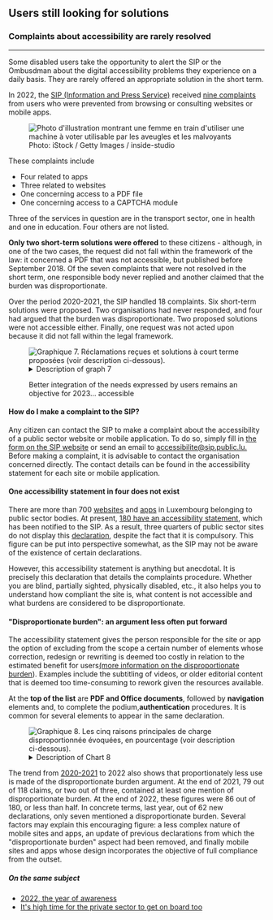 <script src="../../../../content/fr/news/2023-02-24-complaints2022.js"></script>

<h2>Users still looking for solutions</h2>
<h3>Complaints about accessibility are rarely resolved</h3>
<hr>
<div class="intro">
    <p>Some disabled users take the opportunity to alert the SIP or the Ombusdman about the digital accessibility problems they experience on a daily basis. They are rarely offered an appropriate solution in the short term.</p>
</div>
<p>In 2022, the <a href="https://sip.gouvernement.lu/fr.html">SIP (Information and Press Service)</a> received <a href="https://data.public.lu/fr/datasets/historique-des-reclamations-relatives-a-laccessibilite-numerique/">nine complaints</a> from users who were prevented from browsing or consulting websites or mobile apps.</p>
<figure role="group" aria-label="Photo: iStock / Getty Images / inside-studio" class="pic">
    <img src="../../../../content/fr/news/img/iStock2.jpg" alt="Photo d'illustration montrant une femme en train d'utiliser une machine à voter utilisable par les aveugles et les malvoyants">
    <figcaption>Photo: iStock / Getty Images / inside-studio</figcaption>
</figure>
<p>These complaints include</p>
<ul>
    <li>Four related to apps</li>
    <li>Three related to websites</li>
    <li>One concerning access to a PDF file</li>
    <li>One concerning access to a CAPTCHA module</li>
</ul>
<p>Three of the services in question are in the transport sector, one in health and one in education. Four others are not listed.</p>
<p><strong>Only two short-term solutions were offered</strong> to these citizens - although, in one of the two cases, the request did not fall within the framework of the law: it concerned a PDF that was not accessible, but published before September 2018. Of the seven complaints that were not resolved in the short term, one responsible body never replied and another claimed that the burden was disproportionate.</p>
<p>Over the period 2020-2021, the SIP handled 18 complaints. Six short-term solutions were proposed. Two organisations had never responded, and four had argued that the burden was disproportionate. Two proposed solutions were not accessible either. Finally, one request was not acted upon because it did not fall within the legal framework.</p>
<figure class="chart">
    <div id="complaints">
        <img src="../../../../content/fr/news/img/complaints.svg" alt="Graphique 7. Réclamations reçues et solutions à court terme proposées (voir description ci-dessous).">
    </div>
    <details>
        <summary>Description of graph 7</summary>
        <p>This bar chart shows the total number of complaints received by the Information and Press Service in connection with digital accessibility issues, i.e. 18 in 2020 - 2021 and nine in 2022. Six and then two short-term solutions have been proposed respectively.</p>
    </details>
    <p>Better integration of the needs expressed by users remains an objective for 2023... accessible</p>
</figure>

<h4>How do I make a complaint to the SIP?</h4>
<p>Any citizen can contact the SIP to make a complaint about the accessibility of a public sector website or mobile application. 
To do so, simply fill in <a href="https://sip.gouvernement.lu/fr/support/reclamation-accessibilite.html">the form on the SIP website</a> or send an email to <a href="mailto:accessibilite@sip.public.lu">accessibilite@sip.public.lu.</a>
Before making a complaint, it is advisable to contact the organisation concerned directly. The contact details can be found in the accessibility statement for each site or mobile application.</p>


<h4>One accessibility statement in four does not exist</h4>
<p>There are more than 700 <a href="https://data.public.lu/fr/datasets/inventaire-des-sites-publics/">websites</a> and <a href="https://data.public.lu/fr/datasets/inventaire-des-applications-mobiles-publiques/">apps</a> in Luxembourg belonging to public sector bodies. At present, <a href="https://data.public.lu/fr/datasets/declarations-daccessibilite/">180 have an accessibility statement</a>, which has been notified to the SIP. As a result, three quarters of public sector sites do not display this <a href="/fr/obligations.html#déclaration-daccessibilité">declaration</a>, despite the fact that it is compulsory. This figure can be put into perspective somewhat, as the SIP may not be aware of the existence of certain declarations.</p>
<p>However, this accessibility statement is anything but anecdotal. It is precisely this declaration that details the complaints procedure. Whether you are blind, partially sighted, physically disabled, etc., it also helps you to understand how compliant the site is, what content is not accessible and what burdens are considered to be disproportionate.</p>
<h4>"Disproportionate burden": an argument less often put forward</h4>
<p>The accessibility statement gives the person responsible for the site or app the option of excluding from the scope a certain number of elements whose correction, redesign or rewriting is deemed too costly in relation to the estimated benefit for users<a href="/fr/obligations.html#dérogation-pour-charge-disproportionnée">(more information on the disproportionate burden</a>). Examples include the subtitling of videos, or older editorial content that is deemed too time-consuming to rework given the resources available.</p>
<p>At the <strong>top of the list</strong> are <strong>PDF and Office documents</strong>, followed by <strong>navigation</strong> elements and, to complete the podium,<strong>authentication</strong> procedures. It is common for several elements to appear in the same declaration.</p>
<figure class="chart">
    <div id="burden">
        <img src="../../../../content/fr/news/img/burden.svg" alt="Graphique 8. Les cinq raisons principales de charge disproportionnée évoquées, en pourcentage (voir description ci-dessous).">
    </div>
    <details>
        <summary>Description of Chart 8</summary>
        <p>This bar chart shows, in percentage terms, the main reasons for disproportionate burden given in accessibility statements. PDF or Office documents are the most cited element in this case.</p>
    </details>
</figure>
<p>The trend from <a href="/fr/rapports/2020-2021/report/" hreflang="en">2020-2021</a> to 2022 also shows that proportionately less use is made of the disproportionate burden argument. At the end of 2021, 79 out of 118 claims, or two out of three, contained at least one mention of disproportionate burden. At the end of 2022, these figures were 86 out of 180, or less than half. In concrete terms, last year, out of 62 new declarations, only seven mentioned a disproportionate burden. Several factors may explain this encouraging figure: a less complex nature of mobile sites and apps, an update of previous declarations from which the "disproportionate burden" aspect had been removed, and finally mobile sites and apps whose design incorporates the objective of full compliance from the outset.</p>


<aside class="more">
    <h5>On the same subject</h5>
    <ul>
        <li><a href="2023-02-20-rapport2022.html">2022, the year of awareness</a></li>
        <li><a href="2023-02-27-european_accessibility_act.html">It's high time for the private sector to get on board too</a></li>
    </ul>
</aside>
